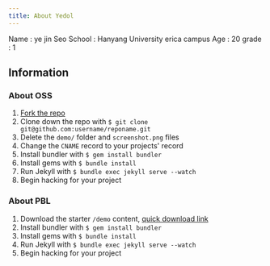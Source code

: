 ```yaml
---
title: About Yedol
---
```


Name : ye jin Seo 
School : Hanyang University erica campus
Age : 20
grade : 1


## Information

### About OSS

1. [Fork the repo](https://github.com/daviddarnes/garth#fork-destination-box)
2. Clone down the repo with `$ git clone git@github.com:username/reponame.git`
3. Delete the `demo/` folder and `screenshot.png` files
4. Change the `CNAME` record to your projects' record
5. Install bundler with `$ gem install bundler`
6. Install gems with `$ bundle install`
7. Run Jekyll with `$ bundle exec jekyll serve --watch`
8. Begin hacking for your project

### About PBL

1. Download the starter `/demo` content, [quick download link](https://minhaskamal.github.io/DownGit/#/home?url=https://github.com/daviddarnes/garth/tree/master/demo)
2. Install bundler with `$ gem install bundler`
3. Install gems with `$ bundle install`
4. Run Jekyll with `$ bundle exec jekyll serve --watch`
5. Begin hacking for your project
